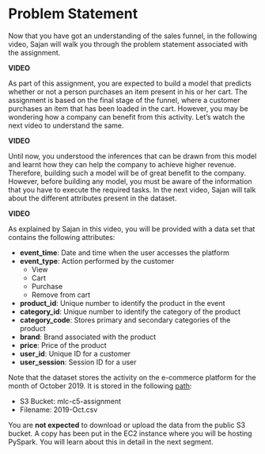 # Problem Statement

Now that you have got an understanding of the sales funnel, in the following video, Sajan will walk you through the problem statement associated with the assignment.

**VIDEO**

As part of this assignment, you are expected to build a model that predicts whether or not a person purchases an item present in his or her cart. The assignment is based on the final stage of the funnel, where a customer purchases an item that has been loaded in the cart. However, you may be wondering how a company can benefit from this activity. Let’s watch the next video to understand the same.

**VIDEO**

Until now, you understood the inferences that can be drawn from this model and learnt how they can help the company to achieve higher revenue. Therefore, building such a model will be of great benefit to the company. However, before building any model, you must be aware of the information that you have to execute the required tasks. In the next video, Sajan will talk about the different attributes present in the dataset.

**VIDEO**

As explained by Sajan in this video, you will be provided with a data set that contains the following attributes:

-   **event_time**: Date and time when the user accesses the platform
-   **event_type**: Action performed by the customer
    -   View
    -   Cart
    -   Purchase
    -   Remove from cart
-   **product_id**: Unique number to identify the product in the event
-   **category_id**: Unique number to identify the category of the product
-   **category_code**: Stores primary and secondary categories of the product
-   **brand**: Brand associated with the product
-   **price**: Price of the product
-   **user_id**: Unique ID for a customer
-   **user_session**: Session ID for a user

Note that the dataset stores the activity on the e-commerce platform for the month of October 2019. It is stored in the following [path](https://mlc-c5-assignment.s3.amazonaws.com/2019-Oct.csv):

-   S3 Bucket: mlc-c5-assignment
-   Filename: 2019-Oct.csv

You are **not expected** to download or upload the data from the public S3 bucket. A copy has been put in the EC2 instance where you will be hosting PySpark. You will learn about this in detail in the next segment.